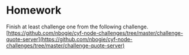 # Homework

Finish at least challenge one from the following challenge.
[https://github.com/nbogie/cyf-node-challenges/tree/master/challenge-quote-server](https://github.com/nbogie/cyf-node-challenges/tree/master/challenge-quote-server)
